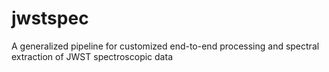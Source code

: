 # jwstspec
A generalized pipeline for customized end-to-end processing and spectral extraction of JWST spectroscopic data 

